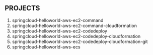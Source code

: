 PROJECTS
--------

1. springcloud-helloworld-aws-ec2-command
1. springcloud-helloworld-aws-ec2-command-cloudformation
1. springcloud-helloworld-aws-ec2-codedeploy
1. springcloud-helloworld-aws-ec2-codedeploy-cloudformation
1. springcloud-helloworld-aws-ec2-codedeploy-cloudformation-git
1. springcloud-helloworld-aws-ecs